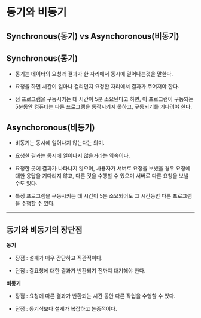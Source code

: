 # 동기와 비동기

## Synchronous(동기) vs Asynchoronous(비동기)

## Synchronous(동기)
- 동기는 데이터의 요청과 결과가 한 자리에서 동시에 일어나는것을 말한다.

- 요청을 하면 시간이 얼마나 걸리던지 요청한 자리에서 결과가 주어져야 한다.

- 정 프로그램을 구동시키는 데 시간이 5분 소요된다고 하면, 이 프로그램이 구동되는 5분동안 컴퓨터는 다른 프로그램을 동작시키지 못하고, 구동되기를 기다려야 한다.


## Asynchoronous(비동기)
- 비동기는 동시에 일어나지 않는다는 의미.

- 요청한 결과는 동시에 일어나지 않을거라는 약속이다.

- 요청한 곳에 결과가 나타나지 않으며, 사용자가 서버로 요청을 보냈을 경우 요청에 대한 응답을 기다리지 않고, 다른 것을 수행할 수 있으며 서버로 다른 요청을 보낼 수도 있다.

- 특정 프로그램을 구동시키는 데 시간이 5분 소요되어도 그 시간동안 다른 프로그램을 수행할 수 있다.

***

## 동기와 비동기의 장단점

**동기**
- 장점 : 설계가 매우 간단하고 직관적이다.

- 단점 : 결요청에 대한 결과가 반환되기 전까지 대기해야 한다.


**비동기**
- 장점 : 요청에 따른 결과가 반환되는 시간 동안 다른 작업을 수행할 수 있다.

- 단점 : 동기식보다 설계가 복잡하고 논증적이다.
